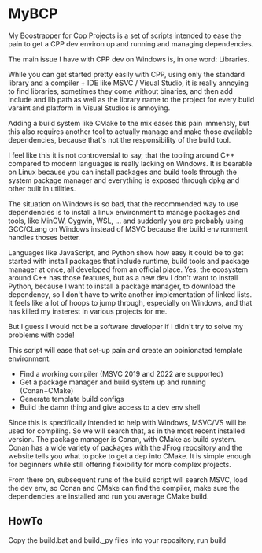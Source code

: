 # MyBCP

My Boostrapper for Cpp Projects is a set of scripts intended to ease the pain to 
get a CPP dev environ up and running and managing dependencies.

The main issue I have with CPP dev on Windows is, in one word: Libraries.

While you can get started pretty easily with CPP, using only the standard library and a 
compiler + IDE like MSVC /  Visual Studio, it is really annoying to find libraries, sometimes
they come without binaries, and then add include and lib path as well as the library name 
to the project for every build varaint and platform in Visual Studios is annoying.

Adding a build system like CMake to the mix eases this pain immensly, but this also requires
another tool to actually manage and make those available dependencies, because that's not the 
responsibility of the build tool.

I feel like this it is not controversial to say, that the tooling around C++ compared to
modern languages is really lacking on Windows. It is bearable on Linux because you can install
packages and build tools through the system package manager and everything is exposed through
dpkg and other built in utilities.

The situation on Windows is so bad, that the recommended way to use dependencies is to install
a linux environment to manage packages and tools, like MinGW, Cygwin, WSL, ... and suddenly
you are probably using GCC/CLang on Windows instead of MSVC because the build environment 
handles thoses better.

Languages like JavaScript, and Python show how easy it could be to get started with install
packages that include runtime, build tools and package manager at once, all developed from
an official place. Yes, the ecosystem around C++ has those features, but as a new dev I
don't want to install Python, because I want to install a package manager, to download the 
dependency, so I don't have to write another implementation of linked lists. It feels like
a lot of hoops to jump through, especially on Windows, and that has killed my insterest in
various projects for me.

But I guess I would not be a software developer if I didn't try to solve my problems with code!

This script will ease that set-up pain and create an opinionated template environment:
* Find a working compiler (MSVC 2019 and 2022 are supported)
* Get a package manager and build system up and running (Conan+CMake)
* Generate template build configs
* Build the damn thing and give access to a dev env shell

Since this is specifically intended to help with Windows, MSVC/VS will be used for compiling.
So we will search that, as in the most recent installed version.
The package manager is Conan, with CMake as build system. Conan has a wide variety of 
packages with the JFrog repository and the website tells you what to poke to get a dep into
CMake. It is simple enough for beginners while still offering flexibility for more complex
projects.

From there on, subsequent runs of the build script will search MSVC, load the dev env,
so Conan and CMake can find the compiler, make sure the dependencies are installed and
run you average CMake build.

## HowTo

Copy the build.bat and build._py files into your repository, run build
